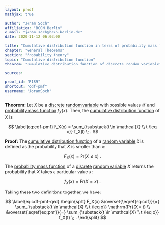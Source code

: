 ```yaml
---
layout: proof
mathjax: true

author: "Joram Soch"
affiliation: "BCCN Berlin"
e_mail: "joram.soch@bccn-berlin.de"
date: 2020-11-12 06:03:00

title: "Cumulative distribution function in terms of probability mass function of a discrete random variable"
chapter: "General Theorems"
section: "Probability theory"
topic: "Cumulative distribution function"
theorem: "Cumulative distribution function of discrete random variable"

sources:

proof_id: "P189"
shortcut: "cdf-pmf"
username: "JoramSoch"
---
```



**Theorem:** Let $X$ be a [discrete](/D/rvar-disc) [random variable](/D/rvar) with possible values $\mathcal{X}$ and [probability mass function](/D/pmf) $f_X(x)$. Then, the [cumulative distribution function](/D/cdf) of $X$ is

$$ \label{eq:cdf-pmf}
F_X(x) = \sum_{\substack{t \in \mathcal{X} \\ t \leq x}} f_X(t) \; .
$$


**Proof:** The [cumulative distribution function](/D/cdf) of a [random variable](/D/rvar) $X$ is defined as the probability that $X$ is smaller than $x$:

$$ \label{eq:cdf}
F_X(x) = \mathrm{Pr}(X \leq x) \; .
$$

The [probability mass function](/D/pmf) of a [discrete](/D/rvar-disc) [random variable](/D/rvar) $X$ returns the probability that $X$ takes a particular value $x$:

$$ \label{eq:pmf}
f_X(x) = \mathrm{Pr}(X = x) \; .
$$

Taking these two definitions together, we have:

$$ \label{eq:cdf-pmf-qed}
\begin{split}
F_X(x) &\overset{\eqref{eq:cdf}}{=} \sum_{\substack{t \in \mathcal{X} \\ t \leq x}} \mathrm{Pr}(X = t) \\
&\overset{\eqref{eq:pmf}}{=} \sum_{\substack{t \in \mathcal{X} \\ t \leq x}} f_X(t) \; .
\end{split}
$$